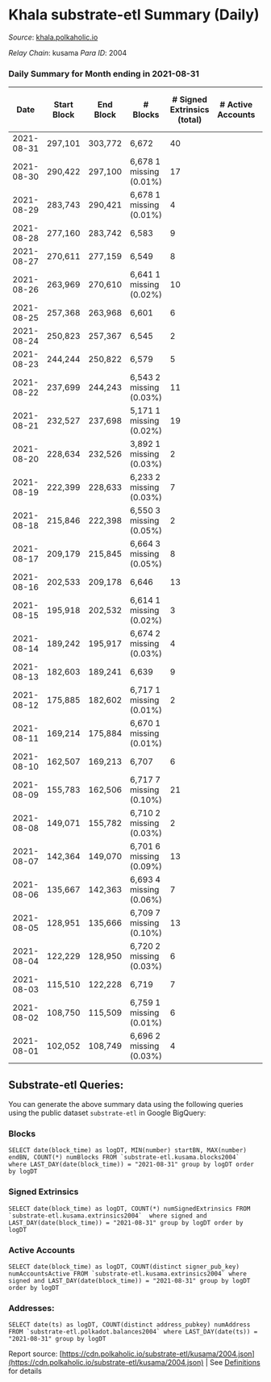 # Khala substrate-etl Summary (Daily)

_Source_: [khala.polkaholic.io](https://khala.polkaholic.io)

*Relay Chain*: kusama
*Para ID*: 2004



### Daily Summary for Month ending in 2021-08-31


| Date | Start Block | End Block | # Blocks | # Signed Extrinsics (total) | # Active Accounts | # Passive | # New | # Addresses with Balances | # Events | # Transfers | # XCM Transfers In | # XCM Transfers Out |
| ---- | ----------- | --------- | -------- | --------------------------- | ----------------- | --------- | ----- | ------------------------- | -------- | ----------- | ------------------ | ------------------- |
| 2021-08-31 | 297,101 | 303,772 | 6,672  | 40 |  |  |  | 3,198 | 13,439 | 1 ($2.76) |   |   |
| 2021-08-30 | 290,422 | 297,100 | 6,678 1 missing (0.01%) | 17 |  |  |  | 3,196 | 13,399 |   |   |   |
| 2021-08-29 | 283,743 | 290,421 | 6,678 1 missing (0.01%) | 4 |  |  |  | 3,195 | 13,371 |   |   |   |
| 2021-08-28 | 277,160 | 283,742 | 6,583  | 9 |  |  |  | 3,195 | 13,191 |   |   |   |
| 2021-08-27 | 270,611 | 277,159 | 6,549  | 8 |  |  |  | 3,195 | 13,120 |   |   |   |
| 2021-08-26 | 263,969 | 270,610 | 6,641 1 missing (0.02%) | 10 |  |  |  |  | 13,324 | 3 ($8.27) |   |   |
| 2021-08-25 | 257,368 | 263,968 | 6,601  | 6 |  |  |  |  | 13,223 |   |   |   |
| 2021-08-24 | 250,823 | 257,367 | 6,545  | 2 |  |  |  |  | 13,100 |   |   |   |
| 2021-08-23 | 244,244 | 250,822 | 6,579  | 5 |  |  |  |  | 13,175 |   |   |   |
| 2021-08-22 | 237,699 | 244,243 | 6,543 2 missing (0.03%) | 11 |  |  |  |  | 13,111 |   |   |   |
| 2021-08-21 | 232,527 | 237,698 | 5,171 1 missing (0.02%) | 19 |  |  |  |  | 10,388 |   |   |   |
| 2021-08-20 | 228,634 | 232,526 | 3,892 1 missing (0.03%) | 2 |  |  |  |  | 7,793 |   |   |   |
| 2021-08-19 | 222,399 | 228,633 | 6,233 2 missing (0.03%) | 7 |  |  |  |  | 12,487 |   |   |   |
| 2021-08-18 | 215,846 | 222,398 | 6,550 3 missing (0.05%) | 2 |  |  |  |  | 13,111 |   |   |   |
| 2021-08-17 | 209,179 | 215,845 | 6,664 3 missing (0.05%) | 8 |  |  |  |  | 13,347 |   |   |   |
| 2021-08-16 | 202,533 | 209,178 | 6,646  | 13 |  |  |  |  | 13,325 |   |   |   |
| 2021-08-15 | 195,918 | 202,532 | 6,614 1 missing (0.02%) | 3 |  |  |  |  | 13,241 |   |   |   |
| 2021-08-14 | 189,242 | 195,917 | 6,674 2 missing (0.03%) | 4 |  |  |  |  | 13,362 |   |   |   |
| 2021-08-13 | 182,603 | 189,241 | 6,639  | 9 |  |  |  |  | 13,303 |   |   |   |
| 2021-08-12 | 175,885 | 182,602 | 6,717 1 missing (0.01%) | 2 |  |  |  |  | 13,448 |   |   |   |
| 2021-08-11 | 169,214 | 175,884 | 6,670 1 missing (0.01%) |  |  |  |  |  | 13,346 |   |   |   |
| 2021-08-10 | 162,507 | 169,213 | 6,707  | 6 |  |  |  |  | 13,433 |   |   |   |
| 2021-08-09 | 155,783 | 162,506 | 6,717 7 missing (0.10%) | 21 |  |  |  |  | 13,509 | 8 ($9,531,370.33) |   |   |
| 2021-08-08 | 149,071 | 155,782 | 6,710 2 missing (0.03%) | 2 |  |  |  |  | 13,431 |   |   |   |
| 2021-08-07 | 142,364 | 149,070 | 6,701 6 missing (0.09%) | 13 |  |  |  |  | 13,434 |   |   |   |
| 2021-08-06 | 135,667 | 142,363 | 6,693 4 missing (0.06%) | 7 |  |  |  |  | 13,407 |   |   |   |
| 2021-08-05 | 128,951 | 135,666 | 6,709 7 missing (0.10%) | 13 |  |  |  |  | 13,456 | 1 ($24,428,004.00) |   |   |
| 2021-08-04 | 122,229 | 128,950 | 6,720 2 missing (0.03%) | 6 |  |  |  |  | 13,459 |   |   |   |
| 2021-08-03 | 115,510 | 122,228 | 6,719  | 7 |  |  |  |  | 13,455 |   |   |   |
| 2021-08-02 | 108,750 | 115,509 | 6,759 1 missing (0.01%) | 6 |  |  |  |  | 13,540 | 1 ($9.18) |   |   |
| 2021-08-01 | 102,052 | 108,749 | 6,696 2 missing (0.03%) | 4 |  |  |  |  | 13,416 | 3 ($275.50) |   |   |

## Substrate-etl Queries:
You can generate the above summary data using the following queries using the public dataset `substrate-etl` in Google BigQuery:


### Blocks
```
SELECT date(block_time) as logDT, MIN(number) startBN, MAX(number) endBN, COUNT(*) numBlocks FROM `substrate-etl.kusama.blocks2004`  where LAST_DAY(date(block_time)) = "2021-08-31" group by logDT order by logDT
```


### Signed Extrinsics
```
SELECT date(block_time) as logDT, COUNT(*) numSignedExtrinsics FROM `substrate-etl.kusama.extrinsics2004`  where signed and LAST_DAY(date(block_time)) = "2021-08-31" group by logDT order by logDT
```


### Active Accounts
```
SELECT date(block_time) as logDT, COUNT(distinct signer_pub_key) numAccountsActive FROM `substrate-etl.kusama.extrinsics2004` where signed and LAST_DAY(date(block_time)) = "2021-08-31" group by logDT order by logDT
```


### Addresses:
```
SELECT date(ts) as logDT, COUNT(distinct address_pubkey) numAddress FROM `substrate-etl.polkadot.balances2004` where LAST_DAY(date(ts)) = "2021-08-31" group by logDT
```



Report source: [https://cdn.polkaholic.io/substrate-etl/kusama/2004.json](https://cdn.polkaholic.io/substrate-etl/kusama/2004.json) | See [Definitions](/DEFINITIONS.md) for details
